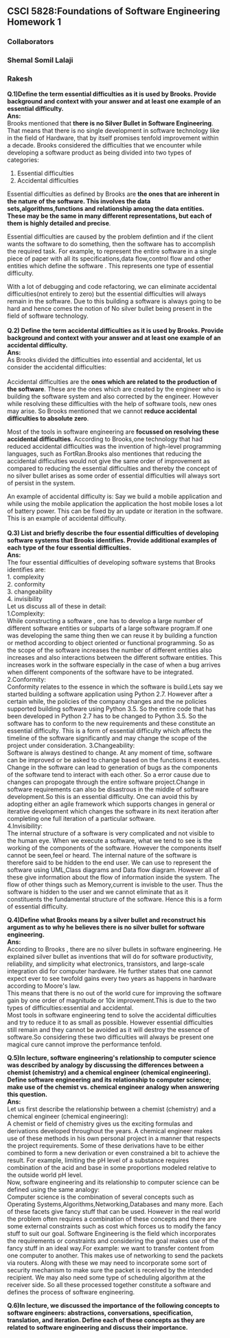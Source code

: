 ## CSCI 5828:Foundations of Software Engineering Homework 1

### Collaborators
### Shemal Somil Lalaji<br>
### Rakesh

**Q.1)Define the term essential difficulties as it is used by Brooks. Provide background and context with your answer and at least one example of an essential difficulty. <br>
Ans:<br>**
    Brooks  mentioned that **there is no Silver Bullet in Software Engineering**. That means that there is no single development in software technology like in the field of Hardware, that by itself promises tenfold improvement within a decade.
     Brooks considered the difficulties that we encounter while developing a software product as being divided into two types of categories:<br>
 1. Essential difficulties  <br>
 2. Accidental difficulties <br>
  
 Essential difficulties as defined by Brooks are **the ones that are inherent in the nature of the software. This involves the data sets,algorithms,functions and relationship among the data entities. These may be the same in many different representations, but each of them is highly detailed and precise**. <br>
 
   Essential difficulties are caused by the problem defintion and if the client wants the software to do something, then the software has to accomplish the required task. For example, to represent the entire software in a single piece of paper with all its specifications,data flow,control flow and other entities which define the software . This represents one type of essential difficulty.<br>
   
   With a lot of debugging and code refactoring, we can eliminate accidental difficulties(not entirely to zero) but the essential difficulties will always remain in the software. Due to this building a software is always going to be hard and hence comes the notion of No silver bullet being present in the field of software technology.<br>
<br>
**Q.2) Define the term accidental difficulties as it is used by Brooks. Provide background and context with your answer and at least one example of an accidental difficulty.<br>
Ans:<br>**
   As Brooks divided the difficulties into essential and accidental, let us consider the accidental difficulties:<br>  
   Accidental difficulties are the **ones which are related to the production of the software**. These are the ones which are created by the engineer who is building the software system and also corrected by the engineer. However while resolving these difficulties with the help of software tools, new ones may arise. So Brooks mentioned that we cannot **reduce accidental difficulties to absolute zero**.<br>
    
  Most of the tools in software engineering are **focussed on resolving these accidental difficulties**. According  to Brooks,one technology that had reduced accidental difficulties was the invention of high-level programming languages, such as FortRan.Brooks  also mentiones that reducing the accidental difficulties would not give the same order of improvement as compared to reducing the essential difficulties and thereby the concept of no silver bullet arises as some order of essential difficulties will always sort of persist in the system.<br>
  
  An example of accidental difficulty is: Say we build a mobile application and while using the mobile application the application the host mobile loses a lot of battery power. This can be fixed by an update or iteration in the software. This is an example of accidental difficulty.<br>
  <br> 
  **Q.3) List and briefly describe the four essential difficulties of developing software systems that Brooks identifies. Provide additional examples of each type of the four essential difficulties.<br>
  Ans:<br>**
        The four essential difficulties of developing software systems that Brooks identifies are:<br>
         1. complexity  <br>
         2. conformity <br>
         3. changeability  <br>
         4. invisibility <br>
         Let us discuss all of these in detail:<br>
         1.Complexity:<br>
         While constructing a software , one has to develop a large number of different software entities or subparts of a large software program.If one was developing the same thing then we can reuse it by building a function or method according to object oriented or functional programming. So as the scope of the software increases the number of different entities also increases and also interactions between the different software entities. This increases work in the software especially in the case of when a bug arrives when different components of the software have to be integrated.<br>
         2.Conformity:<br>
         Conformity relates to the essence in which the software is build.Lets say we started building a software application using Python 2.7. However after a certain while, the policies of the company changes and the ne policies supported building software using Python 3.5. So the entire code that has been developed in Python 2.7 has to be changed to Python 3.5. So the software has to conform to the new requirements and these constitute an essential difficulty. This is a form of essential difficulty which affects the timeline of the software significantly and may change the scope of the project under consideration.
         3.Changeability:<br>
         Software is always destined to change. At any moment of time, software can be improved or be asked to change based on the functions it executes. Change in the software can lead to generation of bugs as the components of the software tend to interact with each other. So a error cause due to changes can propogate through the entire software project.Change in software requirements can also be disastrous in the middle of software development.So this is an essential difficulty. One can avoid this by adopting either an agile framework which supports changes in general or iterative development which changes the software in its next iteration after completing one full iteration of a particular software.<br>
         4.Invisibility:<br>
         The internal structure of a software is very complicated and not visible to the human eye. When we execute a software, what we tend to see is the working of the components of the software. However the components itself cannot be seen,feel or heard. The internal nature of the software is therefore said to be hidden to the end user. We can use to represent the software using UML,Class diagrams and Data flow diagram. However all of these give information about the flow of information inside the system. The flow of other things such as Memory,current is invisble to the user. Thus the software is hidden to the user and we cannot eliminate that as it constituents the fundamental structure of the software. Hence this is a form of essential difficulty.
         
         
         
         
**Q.4)Define what Brooks means by a silver bullet and reconstruct his argument as to why he believes there is no silver bullet for software engineering.<br>
  Ans:<br>**
  According to Brooks , there are no silver bullets in software engineering. He explained silver bullet as inventions that will do for software productivity, reliability, and simplicity what electronics, transistors, and large-scale integration did for computer hardware. He further states that one cannot expect ever to see twofold gains every two years as happens in hardware according to Moore's law.<br>
  This means that there is no out of the world cure for improving the software gain by one order of magnitude or 10x improvement.This 
 is due to the two types of difficulties:essential and accidental.<br>
    Most tools in software engineering tend to solve the accidental difficulties and try to reduce it to as small as possible. However essential difficulties still remain and they cannot be avoided as it will destroy the essence of software.So considering these two difficulties will always be present one magical cure cannot improve the performance tenfold.
  
  **Q.5)In lecture, software engineering's relationship to computer science was described by analogy by discussing the differences between a chemist (chemistry) and a chemical engineer (chemical engineering). Define software engineering and its relationship to computer science; make use of the chemist vs. chemical engineer analogy when answering this question.<br>
  Ans: <br>**
  Let us first describe the relationship between a chemist (chemistry) and a chemical engineer (chemical engineering):<br>
  A chemist or field of chemistry gives us the exciting formulas and derivations developed throughout the years. A chemical engineer makes use of these methods in his own personal project in a manner that respects the project requirements. Some of these derivations have to be either combined to form a new derivation or even constrained a bit to achieve the result. For example, limiting the pH level of a substance requires combination of the acid and base in some proportions modeled relative to the outside world pH level.<br>
  Now, software engineering and its relationship to computer science can be defined using the same analogy:<br>
  Computer science is the combination of several concepts such as Operating Systems,Algorithms,Networking,Databases and many more. Each of these facets give fancy stuff that can be used. However in the real world the problem often requires a combination of these concepts and there are some external constraints such as cost which forces us to modify the fancy stuff to suit our goal. Software Engineering is the field which incorporates the requirements or constraints and considering the goal makes use of the fancy stuff in an ideal way.For example: we want to transfer content from one computer to another. This makes use of networking to send the packets via routers. Along with these we may need to incorporate some sort of security mechanism to make sure the packet is received by the intended recipient. We may also need some type of scheduling algorithm at the receiver side. So all these processed together constitute a software and defines the process of software engineering.
   
  **Q.6)In lecture, we discussed the importance of the following concepts to software engineers: abstractions, conversations, specification, translation, and iteration. Define each of these concepts as they are related to software engineering and discuss their importance.**
    
    
    
 
 
  
    
